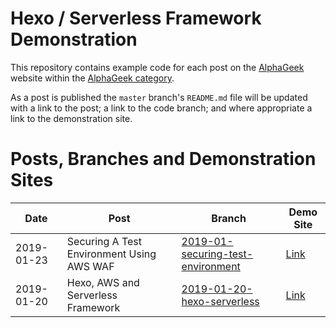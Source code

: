 # Hexo / Serverless Framework Demonstration

This repository contains example code for each post on the [AlphaGeek](https://alphageek.com.au) website within the [AlphaGeek category](https://alphageek.com.au/categories/AlphaGeek/).

As a post is published the `master` branch's `README.md` file will be updated with a link to the post; a link to the code branch; and where appropriate a link to the demonstration site.

# Posts, Branches and Demonstration Sites

| Date       | Post                                       | Branch                                                                                                                          | Demo Site                                                               |
| ---------- | ------------------------------------------ | ------------------------------------------------------------------------------------------------------------------------------- | ----------------------------------------------------------------------- |
| 2019-01-23 | Securing A Test Environment Using AWS WAF  | [2019-01-securing-test-environment](https://github.com/nibynool/hexo-serverless-example/tree/2019-01-securing-test-environment) | [Link](https://2019-01-securing-test-environment.demo.alphageek.com.au) |
| 2019-01-20 | Hexo, AWS and Serverless Framework         | [2019-01-20-hexo-serverless](https://github.com/nibynool/hexo-serverless-example/tree/2019-01-20-hexo-serverless)               | [Link](https://2019-01-20-hexo-serverless.demo.alphageek.com.au)        |